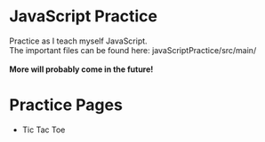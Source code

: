 # JavaScript Practice
Practice as I teach myself JavaScript.
<br>
The important files can be found here: javaScriptPractice/src/main/
<br><br>
<b>More will probably come in the future!</b>


<h1>Practice Pages</h1>
<ul>
  <li>Tic Tac Toe</li>
</ul>
